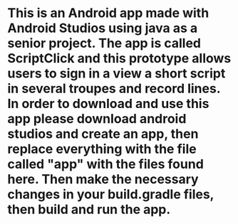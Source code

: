 # This is an Android app made with Android Studios using java as a senior project. The app is called ScriptClick and this prototype allows users to sign in a view a short script in several troupes and record lines. In order to download and use this app please download android studios and create an app, then replace everything with the file called "app" with the files found here. Then make the necessary changes in your build.gradle files, then build and run the app.
